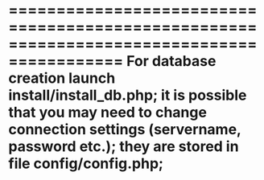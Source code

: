==========================================================================================
For database creation launch install/install_db.php;
it is possible that you may need to change connection settings (servername, password etc.);
they are stored in file config/config.php;
==========================================================================================
